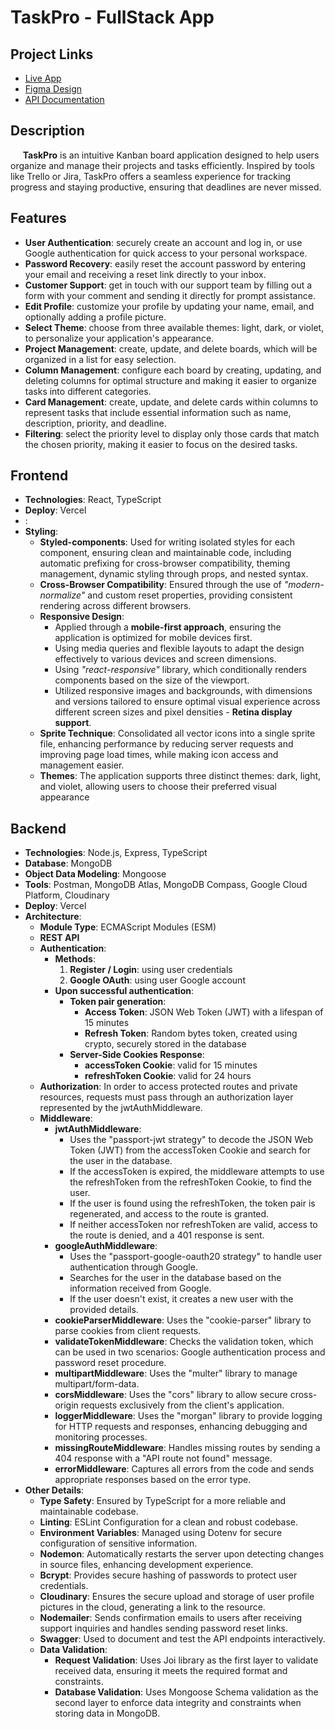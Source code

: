<h1>TaskPro - FullStack App</h1>

<h2>Project Links</h2>
<ul>
  <li>
    <a href="https://taskpro-beryl.vercel.app">Live App</a>
  </li>
  <li>
    <a href="https://www.figma.com/design/fJF13s2UlxPIwTMcPVrSiz/TaskPro">Figma Design</a>
  </li>
  <li>
    <a href="https://taskpro-server-delta.vercel.app/api-docs/">API Documentation</a>
  </li>
</ul>

<h2>Description</h2>
<p>
  &nbsp;&nbsp;&nbsp;&nbsp;&nbsp;<b>TaskPro</b> is an intuitive Kanban board application designed to help users organize and manage their projects and tasks efficiently. Inspired by tools like Trello or Jira, TaskPro offers a seamless experience for tracking progress and staying productive, ensuring that deadlines are never missed.
</p>

<h2>Features</h2>
<ul>
  <li><b>User Authentication</b>: securely create an account and log in, or use Google authentication for quick access to your personal workspace.</li>
  <li><b>Password Recovery</b>: easily reset the account password by entering your email and receiving a reset link directly to your inbox.</li>
  <li><b>Customer Support</b>: get in touch with our support team by filling out a form with your comment and sending it directly for prompt assistance.</li>
  <li><b>Edit Profile</b>: customize your profile by updating your name, email, and optionally adding a profile picture.</li>
  <li><b>Select Theme</b>: choose from three available themes: light, dark, or violet, to personalize your application's appearance.</li>
  <li><b>Project Management</b>: create, update, and delete boards, which will be organized in a list for easy selection.</li>
  <li><b>Column Management</b>: configure each board by creating, updating, and deleting columns for optimal structure and making it easier to organize tasks into different categories.</li>
  <li><b>Card Management</b>: create, update, and delete cards within columns to represent tasks that include essential information such as name, description, priority, and deadline.</li>
  <li><b>Filtering</b>: select the priority level to display only those cards that match the chosen priority, making it easier to focus on the desired tasks.</li>
</ul>

<h2>Frontend</h2>
<ul>
  <li><b>Technologies</b>: React, TypeScript</li>
  <li><b>Deploy</b>: Vercel</li>
  <li><b></b>: </li>
 
  <li><b>Styling</b>: 
    <ul>
      <li><b>Styled-components</b>: Used for writing isolated styles for each component, ensuring clean and maintainable code, including automatic prefixing for cross-browser compatibility, theming management, dynamic styling through props, and nested syntax.</li>
      <li><b>Cross-Browser Compatibility</b>: Ensured through the use of <i>"modern-normalize"</i> and custom reset properties, providing consistent rendering across different browsers.</li>    
      <li><b>Responsive Design</b>:
        <ul>
          <li>Applied through a <b>mobile-first approach</b>, ensuring the application is optimized for mobile devices first.</li>
          <li>Using media queries and flexible layouts to adapt the design effectively to various devices and screen dimensions.</li>
          <li>Using <i>"react-responsive"</i> library, which conditionally renders components based on the size of the viewport.</li>
          <li>Utilized responsive images and backgrounds, with dimensions and versions tailored to ensure optimal visual experience across different screen sizes and pixel densities - <b>Retina display support</b>.</li>
        </ul>
      </li>
      <li><b>Sprite Technique</b>: Consolidated all vector icons into a single sprite file, enhancing performance by reducing server requests and improving page load times, while making icon access and management easier.</li>      
      <li><b>Themes</b>: The application supports three distinct themes: dark, light, and violet, allowing users to choose their preferred visual appearance</li>
    </ul>
  </li>
</ul>

<h2>Backend</h2>
<ul>
  <li><b>Technologies</b>: Node.js, Express, TypeScript</li>
  <li><b>Database</b>: MongoDB</li>
  <li><b>Object Data Modeling</b>: Mongoose</li>
  <li><b>Tools</b>: Postman, MongoDB Atlas, MongoDB Compass, Google Cloud Platform, Cloudinary</li>
  <li><b>Deploy</b>: Vercel</li>
  <li><b>Architecture</b>:
    <ul>
      <li><b>Module Type</b>: ECMAScript Modules (ESM)</li>
      <li><b>REST API</b></li>
      <li><b>Authentication</b>:
        <ul>   
          <li><b>Methods</b>:
            <ol type="1">
              <li><b>Register / Login</b>: using user credentials</li>
              <li><b>Google OAuth</b>: using user Google account</li>
            </ol>
          </li>
          <li><b>Upon successful authentication</b>:
            <ul>
              <li><b>Token pair generation</b>:
                <ul>
                  <li><b>Access Token</b>: JSON Web Token (JWT) with a lifespan of 15 minutes</li>
                  <li><b>Refresh Token</b>: Random bytes token, created using crypto, securely stored in the database</li>
                </ul>
              </li>
              <li><b>Server-Side Cookies Response</b>: 
                <ul>
                  <li><b>accessToken Cookie</b>: valid for 15 minutes</li>
                  <li><b>refreshToken Cookie</b>: valid for 24 hours</li>
                </ul>
              </li>
            </ul>
          </li>
        </ul>
      </li>
      <li><b>Authorization</b>: In order to access protected routes and private resources, requests must pass through an authorization layer represented by the jwtAuthMiddleware.</li>
      <li><b>Middleware</b>:
        <ul>
          <li><b>jwtAuthMiddleware</b>: 
            <ul>
              <li>Uses the "passport-jwt strategy" to decode the JSON Web Token (JWT) from the accessToken Cookie and search for the user in the database.</li>
              <li>If the accessToken is expired, the middleware attempts to use the refreshToken from the refreshToken Cookie, to find the user.</li>
              <li>If the user is found using the refreshToken, the token pair is regenerated, and access to the route is granted.</li>
              <li>If neither accessToken nor refreshToken are valid, access to the route is denied, and a 401 response is sent.</li>
            </ul>
          </li>
          <li><b>googleAuthMiddleware</b>: 
            <ul>
              <li>Uses the "passport-google-oauth20 strategy" to handle user authentication through Google.</li>
              <li>Searches for the user in the database based on the information received from Google.</li>
              <li>If the user doesn't exist, it creates a new user with the provided details.</li>
            </ul>
          </li>
          <li><b>cookieParserMiddleware</b>: Uses the "cookie-parser" library to parse cookies from client requests.</li>    
          <li><b>validateTokenMiddleware</b>: Checks the validation token, which can be used in two scenarios: Google authentication process and password reset procedure.</li>
          <li><b>multipartMiddleware</b>: Uses the "multer" library to manage multipart/form-data.</li>
          <li><b>corsMiddleware</b>: Uses the "cors" library to allow secure cross-origin requests exclusively from the client's application.</li>
          <li><b>loggerMiddleware</b>: Uses the "morgan" library to provide logging for HTTP requests and responses, enhancing debugging and monitoring processes.</li>
          <li><b>missingRouteMiddleware</b>: Handles missing routes by sending a 404 response with a "API route not found" message.</li>
          <li><b>errorMiddleware</b>: Captures all errors from the code and sends appropriate responses based on the error type.</li>
        </ul>
      </li>
    </ul>
  </li>

  <li><b>Other Details</b>:
    <ul>
      <li><b>Type Safety</b>: Ensured by TypeScript for a more reliable and maintainable codebase.</li>
      <li><b>Linting</b>: ESLint Configuration for a clean and robust codebase.</li>
      <li><b>Environment Variables</b>: Managed using Dotenv for secure configuration of sensitive information.</li>
      <li><b>Nodemon</b>: Automatically restarts the server upon detecting changes in source files, enhancing development experience.</li>
      <li><b>Bcrypt</b>: Provides secure hashing of passwords to protect user credentials.</li>
      <li><b>Cloudinary</b>: Ensures the secure upload and storage of user profile pictures in the cloud, generating a link to the resource.</li>
      <li><b>Nodemailer</b>: Sends confirmation emails to users after receiving support inquiries and handles sending password reset links.</li>
      <li><b>Swagger</b>: Used to document and test the API endpoints interactively.</li>
      <li><b>Data Validation</b>:
        <ul>
          <li><b>Request Validation</b>: Uses Joi library as the first layer to validate received data, ensuring it meets the required format and constraints.</li>
          <li><b>Database Validation</b>: Uses Mongoose Schema validation as the second layer to enforce data integrity and constraints when storing data in MongoDB.</li>
        </ul>
      </li>
    </ul>
  </li>
</ul>
